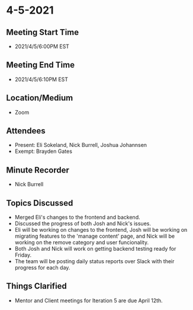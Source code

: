 # 4-5-2021
## Meeting Start Time
- 2021/4/5/6:00PM EST

## Meeting End Time
- 2021/4/5/6:10PM EST

## Location/Medium
- Zoom

## Attendees
- Present: Eli Sokeland, Nick Burrell, Joshua Johannsen
- Exempt: Brayden Gates

## Minute Recorder
- Nick Burrell

## Topics Discussed
- Merged Eli's changes to the frontend and backend.
- Discussed the progress of both Josh and Nick's issues.
- Eli will be working on changes to the frontend, Josh will be working on migrating features to the 'manage content' page, and Nick will be working on the remove category and user funcionality.
- Both Josh and Nick will work on getting backend testing ready for Friday.
- The team will be posting daily status reports over Slack with their progress for each day.

## Things Clarified
- Mentor and Client meetings for Iteration 5 are due April 12th.
